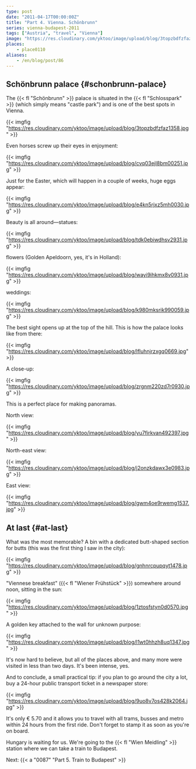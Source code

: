 ```yaml
---
type: post
date: "2011-04-17T00:00:00Z"
title: "Part 4. Vienna. Schönbrunn"
series: vienna-budapest-2011
tags: ["Austria", "travel", "Vienna"]
image: "https://res.cloudinary.com/yktoo/image/upload/blog/3topzbdfzfaz1358.jpg"
places:
    - place0110
aliases:
    - /en/blog/post/86
---
```


## Schönbrunn palace {#schonbrunn-palace}

The {{< fl "Schönbrunn" >}} palace is situated in the {{< fl "Schlosspark" >}} (which simply means "castle park") and is one of the best spots in Vienna.

{{< imgfig "https://res.cloudinary.com/yktoo/image/upload/blog/3topzbdfzfaz1358.jpg" >}}

<!--more-->

Even horses screw up their eyes in enjoyment:

{{< imgfig "https://res.cloudinary.com/yktoo/image/upload/blog/cvq03ejl8bm00251.jpg" >}}

Just for the Easter, which will happen in a couple of weeks, huge eggs appear:

{{< imgfig "https://res.cloudinary.com/yktoo/image/upload/blog/e4kn5rjxz5mh0030.jpg" >}}

Beauty is all around—statues:

{{< imgfig "https://res.cloudinary.com/yktoo/image/upload/blog/tdk0ebiwdhsv2931.jpg" >}}

flowers (Golden Apeldoorn, yes, it's in Holland):

{{< imgfig "https://res.cloudinary.com/yktoo/image/upload/blog/wayi9ihkmx8v0931.jpg" >}}

weddings:

{{< imgfig "https://res.cloudinary.com/yktoo/image/upload/blog/k980mksrik990059.jpg" >}}

The best sight opens up at the top of the hill. This is how the palace looks like from there:

{{< imgfig "https://res.cloudinary.com/yktoo/image/upload/blog/lfluhnjrzxgq0669.jpg" >}}

A close-up:

{{< imgfig "https://res.cloudinary.com/yktoo/image/upload/blog/zrgnm220zd7r0930.jpg" >}}

This is a perfect place for making panoramas.

North view:

{{< imgfig "https://res.cloudinary.com/yktoo/image/upload/blog/yu7firkvan492397.jpg" >}}

North-east view:

{{< imgfig "https://res.cloudinary.com/yktoo/image/upload/blog/j2onzkdawx3e0983.jpg" >}}

East view:

{{< imgfig "https://res.cloudinary.com/yktoo/image/upload/blog/gwm4oe9rwemg1537.jpg" >}}

## At last {#at-last}

What was the most memorable? A bin with a dedicated butt-shaped section for butts (this was the first thing I saw in the city):

{{< imgfig "https://res.cloudinary.com/yktoo/image/upload/blog/gnhnrcpupqyt1478.jpg" >}}

"Viennese breakfast" ({{< fl "Wiener Frühstück" >}}) somewhere around noon, sitting in the sun:

{{< imgfig "https://res.cloudinary.com/yktoo/image/upload/blog/1ztosfstyn0d0570.jpg" >}}

A golden key attached to the wall for unknown purpose:

{{< imgfig "https://res.cloudinary.com/yktoo/image/upload/blog/l1wt0hhzh8uq1347.jpg" >}}

It's now hard to believe, but all of the places above, and many more were visited in less than two days. It's been intense, yes.

And to conclude, a small practical tip: if you plan to go around the city a lot, buy a 24-hour public transport ticket in a newspaper store:

{{< imgfig "https://res.cloudinary.com/yktoo/image/upload/blog/9uo8v7os428k2064.jpg" >}}

It's only € 5.70 and it allows you to travel with all trams, busses and metro within 24 hours from the first ride. Don't forget to stamp it as soon as you're on board.

Hungary is waiting for us. We're going to the {{< fl "Wien Meidling" >}} station where we can take a train to Budapest.

Next: {{< a "0087" "Part 5. Train to Budapest" >}}
